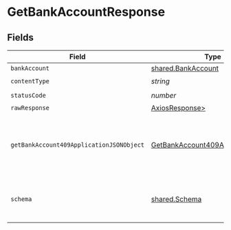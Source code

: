 # GetBankAccountResponse


## Fields

| Field                                                                                           | Type                                                                                            | Required                                                                                        | Description                                                                                     |
| ----------------------------------------------------------------------------------------------- | ----------------------------------------------------------------------------------------------- | ----------------------------------------------------------------------------------------------- | ----------------------------------------------------------------------------------------------- |
| `bankAccount`                                                                                   | [shared.BankAccount](../../models/shared/bankaccount.md)                                        | :heavy_minus_sign:                                                                              | Success                                                                                         |
| `contentType`                                                                                   | *string*                                                                                        | :heavy_check_mark:                                                                              | N/A                                                                                             |
| `statusCode`                                                                                    | *number*                                                                                        | :heavy_check_mark:                                                                              | N/A                                                                                             |
| `rawResponse`                                                                                   | [AxiosResponse>](https://axios-http.com/docs/res_schema)                                        | :heavy_minus_sign:                                                                              | N/A                                                                                             |
| `getBankAccount409ApplicationJSONObject`                                                        | [GetBankAccount409ApplicationJSON](../../models/operations/getbankaccount409applicationjson.md) | :heavy_minus_sign:                                                                              | The data type's dataset has not been requested or is still syncing.                             |
| `schema`                                                                                        | [shared.Schema](../../models/shared/schema.md)                                                  | :heavy_minus_sign:                                                                              | Your API request was not properly authorized.                                                   |